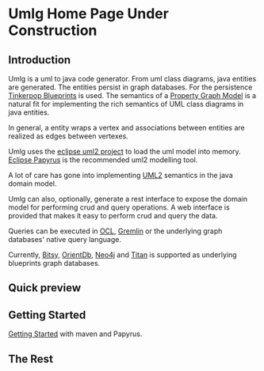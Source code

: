 Umlg Home Page Under Construction
==============

Introduction
------------

Umlg is a uml to java code generator. From uml class diagrams, java entities are generated. The entities persist in graph databases. For the persistence [Tinkerpop Blueprints](http://blueprints.tinkerpop.com/) is used. The semantics of a [Property Graph Model](https://github.com/tinkerpop/blueprints/wiki/Property-Graph-Model) is a natural fit for implementing the rich semantics of UML class diagrams in java entities.

In general, a entity wraps a vertex and associations between entities are realized as edges between vertexes.

Umlg uses the [eclipse uml2 project](http://projects.eclipse.org/projects/modeling.mdt.uml2) to load the uml model into memory. [Eclipse Papyrus](http://projects.eclipse.org/projects/modeling.mdt.papyrus) is the recommended uml2 modelling tool.

A lot of care has gone into implementing [UML2](http://www.omg.org/spec/UML/2.4.1/Superstructure/PDF) semantics in the java domain model.

Umlg can also, optionally, generate a rest interface to expose the domain model for performing crud and query operations. A web interface is provided that makes it easy to perform crud and query the data. 

Queries can be executed in [OCL](http://www.omg.org/spec/OCL/2.3.1/PDF), [Gremlin](https://github.com/tinkerpop/gremlin/wiki) or the underlying graph databases' native query language.

Currently, [Bitsy](https://bitbucket.org/lambdazen/bitsy/wiki/Home), [OrientDb](http://www.orientdb.org/), [Neo4j](http://www.neo4j.org/) and [Titan](https://github.com/thinkaurelius/titan/wiki) is supported as underlying blueprints graph databases.

Quick preview
-------------



Getting Started
---------------

[Getting Started](http://www.umlg.org/gettingStarted.html) with maven and Papyrus.

The Rest
--------
